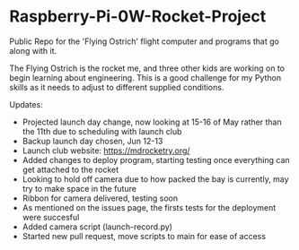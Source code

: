 # Raspberry-Pi-0W-Rocket-Project
Public Repo for the 'Flying Ostrich' flight computer and programs that go along with it.

The Flying Ostrich is the rocket me, and three other kids are working on to begin learning about engineering. This is a good challenge for my Python skills as it needs to adjust to different supplied conditions. 

Updates:
- Projected launch day change, now looking at 15-16 of May rather than the 11th due to scheduling with launch club
- Backup launch day chosen, Jun 12-13
- Launch club website: https://mdrocketry.org/
- Added changes to deploy program, starting testing once everything can get attached to the rocket
- Looking to hold off camera due to how packed the bay is currently, may try to make space in the future
- Ribbon for camera delivered, testing soon
- As mentioned on the issues page, the firsts tests for the deployment were succesful
- Added camera script (launch-record.py)
- Started new pull request, move scripts to main for ease of access
